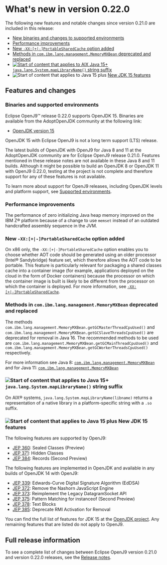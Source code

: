 <!--
* Copyright (c) 2017, 2022 IBM Corp. and others
*
* This program and the accompanying materials are made
* available under the terms of the Eclipse Public License 2.0
* which accompanies this distribution and is available at
* https://www.eclipse.org/legal/epl-2.0/ or the Apache
* License, Version 2.0 which accompanies this distribution and
* is available at https://www.apache.org/licenses/LICENSE-2.0.
*
* This Source Code may also be made available under the
* following Secondary Licenses when the conditions for such
* availability set forth in the Eclipse Public License, v. 2.0
* are satisfied: GNU General Public License, version 2 with
* the GNU Classpath Exception [1] and GNU General Public
* License, version 2 with the OpenJDK Assembly Exception [2].
*
* [1] https://www.gnu.org/software/classpath/license.html
* [2] http://openjdk.java.net/legal/assembly-exception.html
*
* SPDX-License-Identifier: EPL-2.0 OR Apache-2.0 OR GPL-2.0 WITH
* Classpath-exception-2.0 OR LicenseRef-GPL-2.0 WITH Assembly-exception
-->


# What's new in version 0.22.0

The following new features and notable changes since version 0.21.0 are included in this release:

- [New binaries and changes to supported environments](#binaries-and-supported-environments)
- [Performance improvements](#performance-improvements)
- [New `-XX:[+|-]PortableSharedCache` option added](#new-xx-portablesharedcache-option-added)
- [Methods in `com.ibm.lang.management.MemoryMXBean` deprecated and replaced](#methods-in-comibmlangmanagementmemorymxbean-deprecated-and-replaced)
- [![Start of content that applies to AIX Java 15+](cr/java15plus.png) `java.lang.System.mapLibraryName()` string suffix](#javalangsystemmaplibraryname-string-suffix)
- ![Start of content that applies to Java 15 plus](cr/java15plus.png) [New JDK 15 features](#new-jdk-15-features)



## Features and changes

### Binaries and supported environments

Eclipse OpenJ9&trade; release 0.22.0 supports OpenJDK 15. Binaries are available from the AdoptOpenJDK community at the following link:

- [OpenJDK version 15](https://adoptopenjdk.net/archive.html?variant=openjdk15&jvmVariant=openj9)

OpenJDK 15 with Eclipse OpenJ9 is not a long term support (LTS) release.

The latest builds of OpenJDK with OpenJ9 for Java 8 and 11 at the AdoptOpenJDK community are for Eclipse OpenJ9 release 0.21.0. Features mentioned in these release notes are not available in these Java 8 and 11 builds. Although it might be possible to build an OpenJDK 8 or OpenJDK 11 with OpenJ9 0.22.0, testing at the project is not complete and therefore support for any of these features is not available.

To learn more about support for OpenJ9 releases, including OpenJDK levels and platform support, see [Supported environments](openj9_support.md).

### Performance improvements

The performance of zero initializing Java heap memory improved on the IBM Z&reg; platform because of a change to use `memset` instead of an outdated handcrafted assembly sequence in the JVM.

### New `-XX:[+|-]PortableSharedCache` option added

On x86 only, the `-XX:[+|-]PortableSharedCache` option enables you to choose whether AOT code should be generated using an older processor (Intel&reg; Sandybridge) feature set, which therefore allows the AOT code to be portable. This feature is particularly relevant for packaging a shared classes cache into a container image (for example, applications deployed on the cloud in the form of Docker containers) because the processor on which the container image is built is likely to be different from the processor on which the container is deployed. For more information, see [`-XX:[+|-]PortableSharedCache`](xxportablesharedcache.md).

### Methods in `com.ibm.lang.management.MemoryMXBean` deprecated and replaced

The methods `com.ibm.lang.management.MemoryMXBean.getGCMasterThreadCpuUsed()` and `com.ibm.lang.management.MemoryMXBean.getGCSlaveThreadsCpuUsed()` are deprecated for removal in Java 16. The recommended methods to be used are `com.ibm.lang.management.MemoryMXBean.getGCMainThreadCpuUsed()` and `com.ibm.lang.management.MemoryMXBean.getGCWorkerThreadsCpuUsed()` respectively.

For more information see Java 8: [`com.ibm.lang.management.MemoryMXBean`](api/jdk8/jre/management/extension/com/ibm/lang/management/MemoryMXBean.html) and for Java 11: [`com.ibm.lang.management.MemoryMXBean`](api/jdk11/jdk.management/com/ibm/lang/management/MemoryMXBean.html)

### ![Start of content that applies to Java 15+](cr/java15plus.png) `java.lang.System.mapLibraryName()` string suffix

On AIX&reg; systems, `java.lang.System.mapLibraryName(libname)` returns a representation of a native library in a platform-specific string with a `.so` suffix.

### ![Start of content that applies to Java 15 plus](cr/java15plus.png) New JDK 15 features

The following features are supported by OpenJ9:

- [JEP 360](https://openjdk.org/jeps/360): Sealed Classes (Preview)
- [JEP 371](https://openjdk.org/jeps/371): Hidden Classes
- [JEP 384](https://openjdk.org/jeps/384): Records (Second Preview)

The following features are implemented in OpenJDK and available in any builds of OpenJDK 14 with OpenJ9:

- [JEP 339](https://openjdk.org/jeps/339): Edwards-Curve Digital Signature Algorithm (EdDSA) 
- [JEP 372](https://openjdk.org/jeps/372): Remove the Nashorn JavaScript Engine
- [JEP 373](https://openjdk.org/jeps/373): Reimplement the Legacy DatagramSocket API
- [JEP 375](https://openjdk.org/jeps/375): Pattern Matching for instanceof (Second Preview)
- [JEP 378](https://openjdk.org/jeps/378): Text Blocks
- [JEP 385](https://openjdk.org/jeps/385): Deprecate RMI Activation for Removal

You can find the full list of features for JDK 15 at the [OpenJDK project](http://openjdk.java.net/projects/jdk/15/). Any remaining features that are listed do not apply to OpenJ9.

## Full release information

To see a complete list of changes between Eclipse OpenJ9 version 0.21.0 and version 0.22.0 releases, see the [Release notes](https://github.com/eclipse-openj9/openj9/blob/master/doc/release-notes/0.22/0.22.md).

<!-- ==== END OF TOPIC ==== version0.22.md ==== -->

